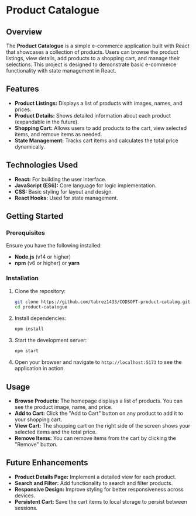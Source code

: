 # Product Catalogue

## Overview

The **Product Catalogue** is a simple e-commerce application built with React that showcases a collection of products. Users can browse the product listings, view details, add products to a shopping cart, and manage their selections. This project is designed to demonstrate basic e-commerce functionality with state management in React.

## Features

- **Product Listings:** Displays a list of products with images, names, and prices.
- **Product Details:** Shows detailed information about each product (expandable in the future).
- **Shopping Cart:** Allows users to add products to the cart, view selected items, and remove items as needed.
- **State Management:** Tracks cart items and calculates the total price dynamically.

## Technologies Used

- **React:** For building the user interface.
- **JavaScript (ES6):** Core language for logic implementation.
- **CSS:** Basic styling for layout and design.
- **React Hooks:** Used for state management.

## Getting Started

### Prerequisites

Ensure you have the following installed:

- **Node.js** (v14 or higher)
- **npm** (v6 or higher) or **yarn**

### Installation

1. Clone the repository:
   ```bash
   git clone https://github.com/tabrez1433/CODSOFT-product-catalog.git
   cd product-catalogue
   ```

2. Install dependencies:
   ```bash
   npm install
   ```

3. Start the development server:
   ```bash
   npm start
   ```

4. Open your browser and navigate to `http://localhost:5173` to see the application in action.

## Usage

- **Browse Products:** The homepage displays a list of products. You can see the product image, name, and price.
- **Add to Cart:** Click the "Add to Cart" button on any product to add it to your shopping cart.
- **View Cart:** The shopping cart on the right side of the screen shows your selected items and the total price.
- **Remove Items:** You can remove items from the cart by clicking the "Remove" button.

## Future Enhancements

- **Product Details Page:** Implement a detailed view for each product.
- **Search and Filter:** Add functionality to search and filter products.
- **Responsive Design:** Improve styling for better responsiveness across devices.
- **Persistent Cart:** Save the cart items to local storage to persist between sessions.